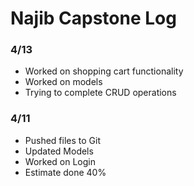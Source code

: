 # Najib Capstone Log


### 4/13
- Worked on shopping cart functionality
- Worked on models
- Trying to complete CRUD operations
### 4/11
- Pushed files to Git
- Updated Models
- Worked on Login
- Estimate done 40%
